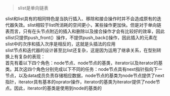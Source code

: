 > slist是单向链表
>   
slist和list具有的相同特色是当执行插入、移除和接合操作时并不会造成原有的迭代器失效。slist相较于list所消耗的空间更小，某些操作更加快。但是对于单向链表而言，只有在头节点附近的插入和删除以及接合操作才会有比较好的效率，因此sllist只提供push_front(）操作，不提供push_back()操作，因此插入的元素在slist中的次序和插入次序是相反的，这就是头插法的应用  
slist节点和迭代器的设计甚至比list还复杂，这是因为运用了继承关系，在型别转换上有复杂的表现：  
首先有着以下四个角色：node节点、node节点的基类，iterator以及iterator的基类。其次这四个角色分别完成以下不同的任务：node节点具有next指针指向下一节点，以及data成员负责存储相应数据，node节点的基类为node节点提供了next指针，iterator具有基本的oprator操作，iterator的基类为iterator提供了node节点。因此，iterator的基类是使用到node的基类的  